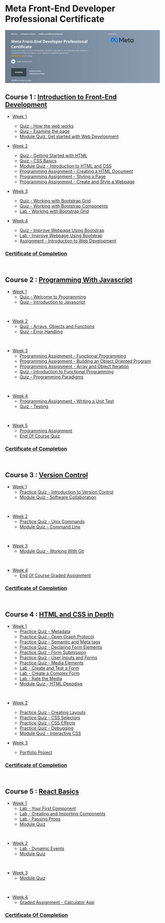 # Meta Front-End Developer Professional Certificate

![master_head](/master_head.png)

## Course 1 : [Introduction to Front-End Development](https://www.coursera.org/learn/introduction-to-front-end-development)

- [Week 1](/C1-introduction-to-front-end-development/week1/)

  - [Quiz - How the web works](/C1-introduction-to-front-end-development/week1/q-How-the-web-works/)
  - [Quiz - Examine the page](/C1-introduction-to-front-end-development/week1/q-examine-the-page/)
  - [Module Quiz: Get started with Web Development](/C1-introduction-to-front-end-development/week1/q-getting-started-with-web-dev/)

- [Week 2](/C1-introduction-to-front-end-development/week2/)

  - [Quiz - Getting Started with HTML](/C1-introduction-to-front-end-development/week2/q1-getting-started-with-html/)
  - [Quiz - CSS Basics](/C1-introduction-to-front-end-development/week2/q2-css-basics/)
  - [Module Quiz - Introduction to HTML and CSS](/C1-introduction-to-front-end-development/week2/q3-introduction-to-html-and-css/)
  - [Programming Assignment - Creating a HTML Document](/C1-introduction-to-front-end-development/week2/C1W2A1-Creating-a-html-document/)
  - [Programming Assignment - Styling a Page](/C1-introduction-to-front-end-development/week2/C1W2A2-styling-a-page/)
  - [Programming Assignment - Create and Style a Webpage](/C1-introduction-to-front-end-development/week2/C1W2A3-create-and-style-a-webpage/)

- [Week 3](/C1-introduction-to-front-end-development/week3/)

  - [Quiz - Working with Bootstrap Grid](/C1-introduction-to-front-end-development/week3/q1-working-with-bootstrap-grid/)
  - [Quiz - Working with Bootstrap Components](/C1-introduction-to-front-end-development/week3/q2-working-with-bootstrap-components/)
  - [Lab - Working with Bootstrap Grid](/C1-introduction-to-front-end-development/week3/lab1-working-with-bootstrap-grid/)

- [Week 4](/C1-introduction-to-front-end-development/week4/)
  - [Quiz - Improve Webpage Using Bootstrap](/C1-introduction-to-front-end-development/week4/q1-improve-webpage-with-bootstrap/)
  - [Lab - Improve Webpage Using Bootstrap](/C1-introduction-to-front-end-development/week4/lab-improve-webpage-with-bootstrap/)
  - [Assignment - Introduction to Web Development](/C1-introduction-to-front-end-development/week4/assignment-intro-to-web-dev/)

### [Certificate of Completion](https://coursera.org/share/e3c3644964d5b227548708fc8deee4f8)

<br/>

## Course 2 : [Programming With Javascript](/C2-Programming-with-Javascript/)

- [Week 1](/C2-Programming-with-Javascript/week1/)
  - [Quiz - Welcome to Programming](/C2-Programming-with-Javascript/week1/practice-quiz-welcome-to-programming%20/)
  - [Quiz - Introduction to Javascript](/C2-Programming-with-Javascript/week1/practice-quiz-introduction-to-js/)

<br/>

- [Week 2](/C2-Programming-with-Javascript/week2/)
  - [Quiz - Arrays, Objects and Functions](/C2-Programming-with-Javascript/week2/practice-quiz-arrays-objects-and-functions/)
  - [Quiz - Error Handling](/C2-Programming-with-Javascript/week2/practice-quiz-Error-handling/)

<br/>

- [Week 3](/C2-Programming-with-Javascript/week3/)
  - [Programming Assignment - Functional Programming](/C2-Programming-with-Javascript/week3/functional_programming/)
  - [Programming Assignment - Building an Object Oriented Program](/C2-Programming-with-Javascript/week3/building-an-oop/)
  - [Programming Assignment - Array and Object Iteration](/C2-Programming-with-Javascript/week3/array-and-object-iteration/)
  - [Quiz - Introduction to Functional Programming](/C2-Programming-with-Javascript/week3/practice-quiz-intro-to-functional-programming/)
  - [Quiz - Programming Paradigms](/C2-Programming-with-Javascript/week3/programming-paradigms/)

<br/>

- [Week 4](/C2-Programming-with-Javascript/week4/)
  - [Programming Assignment - Writing a Unit Test](/C2-Programming-with-Javascript/week4/w4a1/)
  - [Quiz - Testing](/C2-Programming-with-Javascript/week4/practice-quiz-testing/)

<br/>

- [Week 5](/C2-Programming-with-Javascript/week5/)
  - [Programming Assignment](/C2-Programming-with-Javascript/week5/w5a1/)
  - [End Of Course Quiz](/C2-Programming-with-Javascript/week5/end-of-course/)

### [Certificate of Completion](https://coursera.org/share/776b08764b581700c0eabb28294530ed)

<br/>

## Course 3 : [Version Control](/C3-Version-Control/)

- [Week 1](/C3-Version-Control/week1/)
  - [Practice Quiz - Introduction to Version Control](/C3-Version-Control/week1/practice-quiz-Introduction-to-version-control/)
  - [Module Quiz - Software Collaboration](/C3-Version-Control/week1/module-quiz-software-colloboration/)

<br/>

- [Week 2](/C3-Version-Control/week2)
  - [Practice Quiz - Unix Commands](/C3-Version-Control/week2/practice-quiz-unix-commands/)
  - [Module Quiz - Command Line](/C3-Version-Control/week2/module-quiz-command-line/)

<br/>

- [Week 3](/C3-Version-Control/week3)
  - [Module Quiz - Working With Git](/C3-Version-Control/week3/module-quiz-working-with-git/)

<br/>

- [Week 4](/C3-Version-Control/week4)
  - [End Of Course Graded Assignment](/C3-Version-Control/week4/end-of-course-graded-assignment/)

### [Certificate of Completion](https://coursera.org/share/cb29e1116b2df1db2518e21f2f218c33)

<br/>

## Course 4 : [HTML and CSS in Depth](/C4-HTML-and-CSS-in-depth/)

- [Week 1](/C4-HTML-and-CSS-in-depth/week1/)
  - [Practice Quiz - Metadata](/C4-HTML-and-CSS-in-depth/week1/practice-quiz-metadata/)
  - [Practice Quiz - Open Graph Protocol](/C4-HTML-and-CSS-in-depth/week1/practice-quiz-open-graph-protocol/)
  - [Practice Quiz - Semantic and Meta tags](/C4-HTML-and-CSS-in-depth/week1/practice-quiz-semantic-and-meta-tags/)
  - [Practice Quiz - Declaring Form Elements](/C4-HTML-and-CSS-in-depth/week1/practice-quiz-declaring-form-elements/)
  - [Practice Quiz - Form Submission](/C4-HTML-and-CSS-in-depth/week1/practice-quiz-form-submission/)
  - [Practice Quiz - User Inputs and Forms](/C4-HTML-and-CSS-in-depth/week1/practice-quiz-user-inputs-and-forms/)
  - [Practice Quiz - Media Elements](/C4-HTML-and-CSS-in-depth/week1/practice-quiz-media-elements/)
  - [Lab - Create and Test a Form](/C4-HTML-and-CSS-in-depth/week1/lab-create-and-test-a-form/)
  - [Lab - Create a Complex Form](/C4-HTML-and-CSS-in-depth/week1/lab-create-a-complex-form/)
  - [Lab - Rate the Media](/C4-HTML-and-CSS-in-depth/week1/lab-rate-the-media/)
  - [Module Quiz - HTML Deepdive](/C4-HTML-and-CSS-in-depth/week1/module-quiz-HTML-deepdive/)

<br/>

- [Week 2](/C4-HTML-and-CSS-in-depth/week2/)
  - [Practice Quiz - Creating Layouts](/C4-HTML-and-CSS-in-depth/week2/practice-quiz-creating-layouts/)
  - [Practice Quiz - CSS Selectors](/C4-HTML-and-CSS-in-depth/week2/practice-quiz-css-selectors/)
  - [Practice Quiz - CSS Effects](/C4-HTML-and-CSS-in-depth/week2/practice-quiz-css-effects/)
  - [Practice Quiz - Debugging](/C4-HTML-and-CSS-in-depth/week2/practice-quiz-debugging/)
  - [Module Quiz - Interactive CSS](/C4-HTML-and-CSS-in-depth/week2/module-quiz-interactive-css/)

- [Week 3](/C4-HTML-and-CSS-in-depth/week3/)
  - [Portfolio Project](/C4-HTML-and-CSS-in-depth/week3/portfolio-project/)


### [Certificate of Completion](https://coursera.org/share/664362a0323604f63d3917f832d95d2c)


<br/>

## Course 5 : [React Basics](/C5-React-Basics/)

- [Week 1](/C5-React-Basics/week1/)
  - [Lab - Your First Component](/C5-React-Basics/week1/lab-your-first-component/)
  - [Lab - Creating and Importing Components](/C5-React-Basics/week1/lab-creating-and-importing-components/)
  - [Lab - Passing Props](/C5-React-Basics/week1/lab-passing-props/)
  - [Module Quiz](/C5-React-Basics/week1/module-quiz/)

<br/>

- [Week 2](/C5-React-Basics/week2/)
  - [Lab - Dynamic Events](/C5-React-Basics/week2/lab-dynamic-events/)
  - [Module Quiz](/C5-React-Basics/week2/module-quiz-data-and-state/)

<br/>


- [Week 3](/C5-React-Basics/week3/)
  - [Module Quiz](/C5-React-Basics/week3/module-quiz/)

<br/>


- [Week 4](/C5-React-Basics/week4/)
  - [Graded Assignment - Calculator App](/C5-React-Basics/week4/final-lab-calculator-app/)

### [Certificate Of Completion](https://coursera.org/share/4292a69ffca4738dfebf707a3e76d14b)
